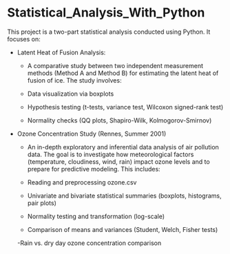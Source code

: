 # Statistical_Analysis_With_Python

This project is a two-part statistical analysis conducted using Python. It focuses on:

- Latent Heat of Fusion Analysis:
  
  - A comparative study between two independent measurement methods (Method A and Method B) for estimating the latent heat of fusion of ice. The study involves:

  - Data visualization via boxplots

  - Hypothesis testing (t-tests, variance test, Wilcoxon signed-rank test)

  - Normality checks (QQ plots, Shapiro-Wilk, Kolmogorov-Smirnov)

- Ozone Concentration Study (Rennes, Summer 2001)
  - An in-depth exploratory and inferential data analysis of air pollution data. The goal is to investigate how meteorological factors (temperature, cloudiness, wind, rain) impact ozone levels and to prepare for predictive modeling. This includes:

  - Reading and preprocessing ozone.csv

  - Univariate and bivariate statistical summaries (boxplots, histograms, pair plots)

  - Normality testing and transformation (log-scale)

  - Comparison of means and variances (Student, Welch, Fisher tests)

  -Rain vs. dry day ozone concentration comparison
